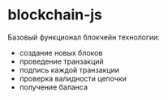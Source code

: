 # blockchain-js

Базовый функционал блокчейн технологии:
 - создание новых блоков
 - проведение транзакций
 - подпись каждой транзакции
 - проверка валидности цепочки
 - получение баланса
